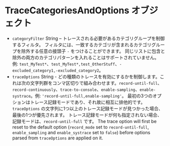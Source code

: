 # TraceCategoriesAndOptions オブジェクト

* `categoryFilter` String – トレースされる必要があるカテゴリグループを制御するフィルタ。 フィルタには、一致するカテゴリが含まれるカテゴリグループを除外する任意の接頭子 `-` をつけることができます。 同じリストに包含と除外の両方のカテゴリパターンを入れることはサポートされていません。 例: `test_MyTest*`、`test_MyTest*,test_OtherStuff`、`-excluded_category1,-excluded_category2`。
* `traceOptions` String - どの種類のトレースを有効にするかを制御します。これは次の文字列群をコンマ区切りで組み合わせます。`record-until-full`、`record-continuously`、`trace-to-console`、`enable-sampling`、`enable-systrace`。例: `'record-until-full,enable-sampling'`。 最初の3つのオプションはトレース記録モードであり、それ故に相互に排他的です。 `traceOptions` の文字列に1つ以上のトレース記録モードが見つかった場合、最後の1つが優先されます。 トレース記録モードが何も指定されない場合、記録モードは、`record-until-full` です。 The trace option will first be reset to the default option (`record_mode` set to `record-until-full`, `enable_sampling` and `enable_systrace` set to `false`) before options parsed from `traceOptions` are applied on it.